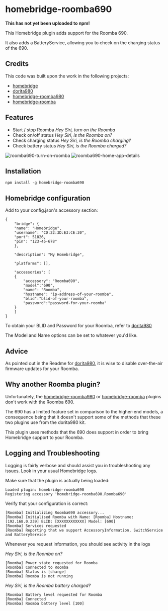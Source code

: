 homebridge-roomba690
=========

**This has not yet been uploaded to npm!**

This Homebridge plugin adds support for the Roomba 690.

It also adds a BatteryService, allowing you to check on the charging status of the 690.

## Credits

This code was built upon the work in the following projects:

* [homebridge](https://github.com/nfarina/homebridge)
* [dorita980](https://github.com/koalazak/dorita980)
* [homebridge-roomba980](https://github.com/steedferns/homebridge-roomba980)
* [homebridge-roomba](https://github.com/umesan/homebridge-roomba)

## Features

* Start / stop Roomba *Hey Siri, turn on the Roomba*
* Check on/off status *Hey Siri, is the Roomba on?*
* Check charging status *Hey Siri, is the Roomba charging?*
* Check battery status *Hey Siri, is the Roomba charged?*

![roomba690-turn-on-roomba](https://i.imgur.com/0QTFQ6Ol.png)
![roomba690-home-app-details](https://i.imgur.com/EnX2fOCl.png)

## Installation

`npm install -g homebridge-roomba690`

## Homebridge configuration

Add to your config.json's accessory section:

```
{
    "bridge": {
	"name": "Homebridge",
	"username": "CD:22:3D:E3:CE:30",
	"port": 51826,
	"pin": "123-45-678"
    },

    "description": "My Homebridge",

    "platforms": [],

    "accessories": [
	{
	    "accessory": "Roomba690",
	    "model":"690",            
	    "name": "Roomba",
	    "hostname": "ip-address-of-your-roomba",            
	    "blid":"blid-of-your-roomba",
	    "password":"password-for-your-roomba"
	}
    ]
}
```
To obtain your BLID and Password for your Roomba, refer to [dorita980](https://github.com/koalazak/dorita980#how-to-get-your-usernameblid-and-password)

The Model and Name options can be set to whatever you'd like.

## Advice

As pointed out in the Readme for [dorita980](https://github.com/koalazak/dorita980), it is wise to disable over-the-air firmware updates for your Roomba.

## Why another Roomba plugin?

Unfortunately, the [homebridge-roomba980](https://github.com/steedferns/homebridge-roomba980) or [homebridge-roomba](https://github.com/umesan/homebridge-roomba) plugins don't work with the Roomba 690.

The 690 has a limited feature set in comparison to the higher-end models, a consequence being that it doesn't support some of the methods that these two plugins use from the dorita980 kit.

This plugin uses methods that the 690 does support in order to bring Homebridge support to your Roomba.

## Logging and Troubleshooting

Logging is fairly verbose and should assist you in troubleshooting any issues. Look in your usual Homebridge logs.

Make sure that the plugin is actually being loaded:

```
Loaded plugin: homebridge-roomba690
Registering accessory 'homebridge-roomba690.Roomba690'
```

Verify that your configuration is correct:

```
[Roomba] Initializing Roomba690 accessory...
[Roomba] Initialised Roomba with Name: [Roomba] Hostname: [192.168.0.239] BLID: [XXXXXXXXXXXX] Model: [690]
[Roomba] Services requested
[Roomba] Reporting that we support AccessoryInformation, SwitchService and BatteryService
```

Whenever you request information, you should see activity in the logs

*Hey Siri, is the Roomba on?*

```
[Roomba] Power state requested for Roomba
[Roomba] Connected to Roomba
[Roomba] Status is [charge]
[Roomba] Roomba is not running
```

*Hey Siri, is the Roomba battery charged?*

```
[Roomba] Battery level requested for Roomba
[Roomba] Connected
[Roomba] Roomba battery level [100]
```
